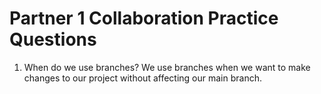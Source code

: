 # Partner 1 Collaboration Practice Questions

1. When do we use branches? We use branches when we want to make changes to our project without affecting our main branch.